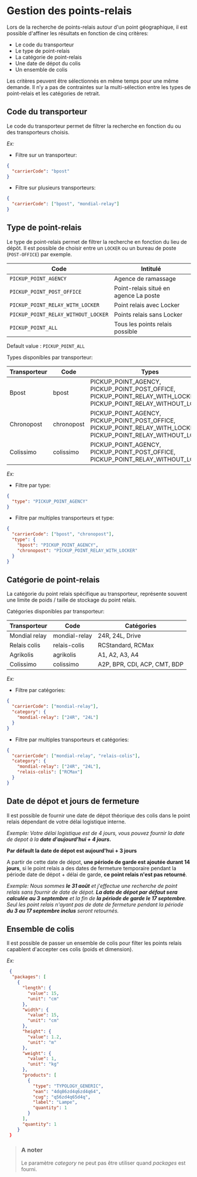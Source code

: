 # Gestion des points-relais

Lors de la recherche de points-relais autour d'un point géographique, il est possible d'affiner les résultats en fonction de cinq critères:  

- Le code du transporteur
- Le type de point-relais 
- La catégorie de point-relais
- Une date de dépot du colis
- Un ensemble de colis

Les critères peuvent être sélectionnés en même temps pour une même demande. Il n’y a pas de contraintes sur la multi-sélection entre les types de point-relais et les catégories de retrait. 

## Code du transporteur
Le code du transporteur permet de filtrer la recherche en fonction du ou des transporteurs choisis.

*Ex:*
- Filtre sur un transporteur: 
```json
{
  "carrierCode": "bpost"
}
```
- Filtre sur plusieurs transporteurs: 
```json
{
  "carrierCode": ["bpost", "mondial-relay"]
}
```

## Type de point-relais

Le type de point-relais permet de filtrer la recherche en fonction du lieu de dépôt. Il est possible de choisir entre un `LOCKER` ou un bureau de poste (`POST-OFFICE`) par exemple. 

Code | Intitulé
---------|----------
 `PICKUP_POINT_AGENCY`|Agence de ramassage
 `PICKUP_POINT_POST_OFFICE`|Point-relais situé en agence La poste
 `PICKUP_POINT_RELAY_WITH_LOCKER`|Point relais avec Locker 
 `PICKUP_POINT_RELAY_WITHOUT_LOCKER`|Points relais sans Locker
 `PICKUP_POINT_ALL`|Tous les points relais possible

Default value : `PICKUP_POINT_ALL`

Types disponibles par transporteur:

Transporteur | Code | Types
---------|---------|----------
 Bpost| bpost|PICKUP_POINT_AGENCY, PICKUP_POINT_POST_OFFICE, PICKUP_POINT_RELAY_WITH_LOCKER, PICKUP_POINT_RELAY_WITHOUT_LOCKER
 Chronopost | chronopost | PICKUP_POINT_AGENCY, PICKUP_POINT_POST_OFFICE, PICKUP_POINT_RELAY_WITH_LOCKER, PICKUP_POINT_RELAY_WITHOUT_LOCKER
  Colissimo | colissimo | PICKUP_POINT_AGENCY, PICKUP_POINT_POST_OFFICE, PICKUP_POINT_RELAY_WITHOUT_LOCKER

*Ex:*
- Filtre par type:
```json
{
  "type": "PICKUP_POINT_AGENCY"
}
```
- Filtre par multiples transporteurs et type:
```json
{
  "carrierCode": ["bpost", "chronopost"],
  "type": {
    "bpost": "PICKUP_POINT_AGENCY",
    "chronopost": "PICKUP_POINT_RELAY_WITH_LOCKER"
  } 
}
```

## Catégorie de point-relais

La catégorie du point relais spécifique au transporteur, représente souvent une limite de poids / taille de stockage du point relais.

Catégories disponibles par transporteur:

Transporteur | Code | Catégories
---------|---------|----------
 Mondial relay | mondial-relay|24R, 24L, Drive
 Relais colis | relais-colis | RCStandard, RCMax
 Agrikolis | agrikolis | A1, A2, A3, A4
 Colissimo | colissimo | A2P, BPR, CDI, ACP, CMT, BDP


*Ex:*
- Filtre par catégories:
```json
{
  "carrierCode": ["mondial-relay"],
  "category": {
    "mondial-relay": ["24R", "24L"]
  } 
}
```
- Filtre par multiples transporteurs et catégories:
```json
{
  "carrierCode": ["mondial-relay", "relais-colis"],
  "category": {
    "mondial-relay": ["24R", "24L"],
    "relais-colis": ["RCMax"]
  } 
}
```

## Date de dépot et jours de fermeture

Il est possible de fournir une date de dépot théorique des colis dans le point relais dépendant de votre délai logistique interne.

*Exemple: 
Votre délai logistique est de 4 jours, vous pouvez fournir la date de depot à la **date d'aujourd'hui + 4 jours.***

**Par défault la date de dépot est aujourd'hui + 3 jours**

A partir de cette date de dépot, **une période de garde est ajoutée durant 14 jours**, si le point relais a des dates de fermeture temporaire pendant la période date de dépot + délai de garde, **ce point relais n'est pas retourné**.

*Exemple:
Nous sommes **le 31 août** et j'effectue une recherche de point relais sans fournir de date de dépot.
**La date de dépot par défaut sera calculée au 3 septembre** et la fin de **la période de garde le 17 septembre**.
Seul les point relais n'ayant pas de date de fermeture pendant la période **du 3 au 17 septembre inclus** seront retournés.*

## Ensemble de colis

Il est possible de passer un ensemble de colis pour filter les points relais capablent d'accepter ces colis (poids et dimension).

*Ex:*
```json
 {
  "packages": [
    {
      "length": {
        "value": 15,
        "unit": "cm"
      },
      "width": {
        "value": 15,
        "unit": "cm"
      },
      "height": {
        "value": 1.2,
        "unit": "m"
      },
      "weight": {
        "value": 1,
        "unit": "kg"
      },
      "products": [
        {
          "type": "TYPOLOGY_GENERIC",
          "ean": "4dq86zd4q6zd4q64",
          "cug": "q56zd4q65d4q",
          "label": "Lampe",
          "quantity": 1
        }
      ],
      "quantity": 1
    }
 }
```

<!-- theme: warning -->

> ### A noter
>
> Le paramètre *category* ne peut pas être utiliser quand *packages* est fourni.
